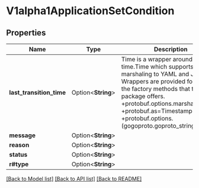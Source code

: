 # V1alpha1ApplicationSetCondition

## Properties

Name | Type | Description | Notes
------------ | ------------- | ------------- | -------------
**last_transition_time** | Option<**String**> | Time is a wrapper around time.Time which supports correct marshaling to YAML and JSON.  Wrappers are provided for many of the factory methods that the time package offers.  +protobuf.options.marshal=false +protobuf.as=Timestamp +protobuf.options.(gogoproto.goproto_stringer)=false | [optional]
**message** | Option<**String**> |  | [optional]
**reason** | Option<**String**> |  | [optional]
**status** | Option<**String**> |  | [optional]
**r#type** | Option<**String**> |  | [optional]

[[Back to Model list]](../README.md#documentation-for-models) [[Back to API list]](../README.md#documentation-for-api-endpoints) [[Back to README]](../README.md)


